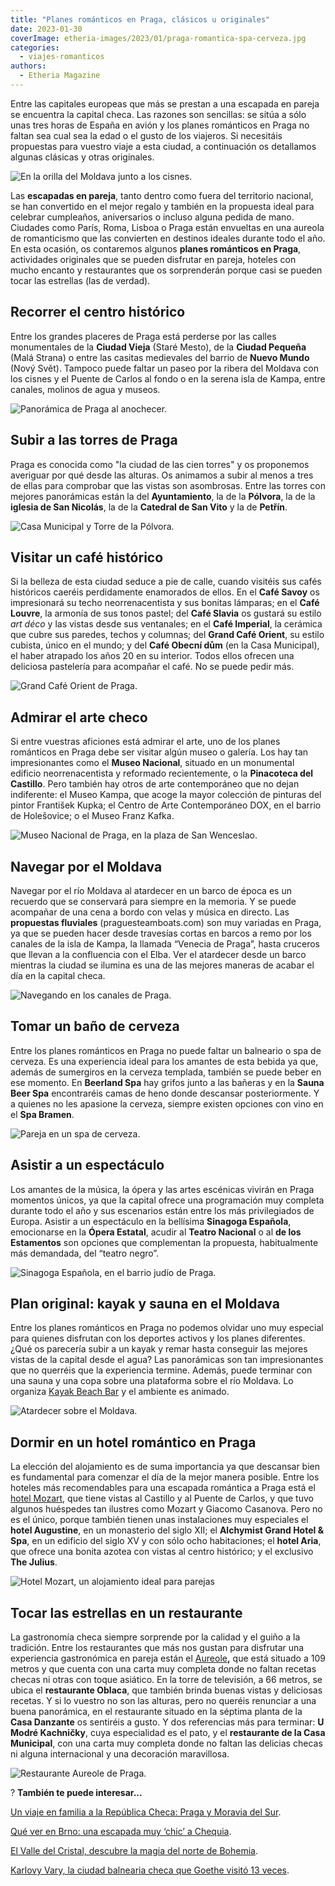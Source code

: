 ```yaml
---
title: "Planes románticos en Praga, clásicos u originales"
date: 2023-01-30
coverImage: etheria-images/2023/01/praga-romantica-spa-cerveza.jpg
categories: 
  - viajes-romanticos
authors: 
  - Etheria Magazine
---
```


Entre las capitales europeas que más se prestan a una escapada en pareja se encuentra la 
capital checa. Las razones son sencillas: se sitúa a sólo unas tres horas de España en 
avión y los planes románticos en Praga no faltan sea cual sea la edad o el gusto de los 
viajeros. Si necesitáis propuestas para vuestro viaje a esta ciudad, a continuación os 
detallamos algunas clásicas y otras originales. 

![En la orilla del Moldava junto a los cisnes.](etheria-images/2023/01/praga-romantica-850x567.jpg "En la orilla del Moldava junto a los cisnes. © Wellstock")

Las **escapadas en pareja**, tanto dentro como fuera del territorio nacional, se han 
convertido en el mejor regalo y también en la propuesta ideal para celebrar cumpleaños, 
aniversarios o incluso alguna pedida de mano. Ciudades como París, Roma, Lisboa o Praga 
están envueltas en una aureola de romanticismo que las convierten en destinos ideales 
durante todo el año. En esta ocasión, os contaremos algunos **planes románticos en 
Praga**, actividades originales que se pueden disfrutar en pareja, hoteles con mucho 
encanto y restaurantes que os sorprenderán porque casi se pueden tocar las estrellas 
(las de verdad). 

## Recorrer el centro histórico

Entre los grandes placeres de Praga está perderse por las calles monumentales de la 
**Ciudad Vieja** (Staré Mesto), de la **Ciudad Pequeña** (Malá Strana) o entre las 
casitas medievales del barrio de **Nuevo Mundo** (Nový Svět). Tampoco puede faltar un 
paseo por la ribera del Moldava con los cisnes y el Puente de Carlos al fondo o en la 
serena isla de Kampa, entre canales, molinos de agua y museos. 

![Panorámica de Praga al anochecer.](etheria-images/2023/01/praga-romantica-puentes-850x567.jpg "Panorámica de Praga al anochecer.")

## Subir a las torres de Praga

Praga es conocida como "la ciudad de las cien torres" y os proponemos averiguar por qué 
desde las alturas. Os animamos a subir al menos a tres de ellas para comprobar que las 
vistas son asombrosas. Entre las torres con mejores panorámicas están la del 
**Ayuntamiento**, la de la **Pólvora**, la de la **iglesia de San Nicolás**, la de la 
**Catedral de San Vito** y la de **Petřín**. 

![Casa Municipal y Torre de la Pólvora.](etheria-images/2023/01/praga-romantica-Casa-Municipal-850x566.jpg "Torre de la Pólvora y la Casa Municipal que alberga un bellísimo restaurante art nouveau.")

## Visitar un café histórico

Si la belleza de esta ciudad seduce a pie de calle, cuando visitéis sus cafés históricos 
caeréis perdidamente enamorados de ellos. En el **Café Savoy** os impresionará su techo 
neorrenacentista y sus bonitas lámparas; en el **Café Louvre**, la armonía de sus tonos 
pastel; del **Café Slavia** os gustará su estilo _art déco_ y las vistas desde sus 
ventanales; en el **Café Imperial**, la cerámica que cubre sus paredes, techos y 
columnas; del **Grand Café Orient**, su estilo cubista, único en el mundo; y del **Café 
Obecní dům** (en la Casa Municipal), el haber atrapado los años 20 en su interior. Todos 
ellos ofrecen una deliciosa pastelería para acompañar el café. No se puede pedir más. 

![Grand Café Orient de Praga.](etheria-images/2023/01/grand-cafe-orient-praga.jpg "© Grand Café Orient de Praga.")

## Admirar el arte checo

Si entre vuestras aficiones está admirar el arte, uno de los planes románticos en Praga 
debe ser visitar algún museo o galería. Los hay tan impresionantes como el **Museo 
Nacional**, situado en un monumental edificio neorrenacentista y reformado 
recientemente, o la **Pinacoteca del Castillo**. Pero también hay otros de arte 
contemporáneo que no dejan indiferente: el Museo Kampa, que acoge la mayor colección de 
pinturas del pintor František Kupka; el Centro de Arte Contemporáneo DOX, en el barrio 
de Holešovice; o el Museo Franz Kafka. 

![Museo Nacional de Praga, en la plaza de San Wenceslao.](etheria-images/2023/01/museo-nacional-praga.jpg "Museo Nacional de Praga, en la plaza de San Wenceslao. © Kadagan/Shutterstock.com")

## Navegar por el Moldava

Navegar por el río Moldava al atardecer en un barco de época es un recuerdo que se 
conservará para siempre en la memoria. Y se puede acompañar de una cena a bordo con 
velas y música en directo. Las **propuestas fluviales** (praguesteamboats.com) son muy 
variadas en Praga, ya que se pueden hacer desde travesías cortas en barcos a remo por 
los canales de la isla de Kampa, la llamada “Venecia de Praga”, hasta cruceros que 
llevan a la confluencia con el Elba. Ver el atardecer desde un barco mientras la ciudad 
se ilumina es una de las mejores maneras de acabar el día en la capital checa. 

![Navegando en los canales de Praga.](etheria-images/2023/01/Praga-romantica-crucero-850x519.jpg "Navegando en los canales de Praga.")

## Tomar un baño de cerveza

Entre los planes románticos en Praga no puede faltar un balneario o spa de cerveza. Es 
una experiencia ideal para los amantes de esta bebida ya que, además de sumergiros en la 
cerveza templada, también se puede beber en ese momento. En **Beerland Spa** hay grifos 
junto a las bañeras y en la **Sauna Beer Spa** encontraréis camas de heno donde 
descansar posteriormente. Y a quienes no les apasione la cerveza, siempre existen 
opciones con vino en el **Spa Bramen**. 

![Pareja en un spa de cerveza.](etheria-images/2023/01/praga-romantica-spa-cerveza-850x539.jpg "Pareja en un spa de cerveza. © David Marvan")

## Asistir a un espectáculo

Los amantes de la música, la ópera y las artes escénicas vivirán en Praga momentos 
únicos, ya que la capital ofrece una programación muy completa durante todo el año y sus 
escenarios están entre los más privilegiados de Europa. Asistir a un espectáculo en la 
bellísima **Sinagoga Española**, emocionarse en la **Ópera Estatal**, acudir al **Teatro 
Nacional** o al **de los Estamentos** son opciones que complementan la propuesta, 
habitualmente más demandada, del “teatro negro”. 

![Sinagoga Española, en el barrio judío de Praga.](etheria-images/2023/01/praga-sinagoga-espanola-850x567.jpg "Sinagoga Española, en el barrio judío de Praga. © Libor Sváček")

## Plan original: kayak y sauna en el Moldava

Entre los planes románticos en Praga no podemos olvidar uno muy especial para quienes 
disfrutan con los deportes activos y los planes diferentes. ¿Qué os parecería subir a un 
kayak y remar hasta conseguir las mejores vistas de la capital desde el agua? Las 
panorámicas son tan impresionantes que no querréis que la experiencia termine. Además, 
puede terminar con una sauna y una copa sobre una plataforma sobre el río Moldava. Lo 
organiza [Kayak Beach Bar](https://www.kayakbeachbar.cz/en/) y el ambiente es animado. 

![Atardecer sobre el Moldava.](etheria-images/2023/01/crucero-navegar-praga.jpg "Atardecer sobre el Moldava.")

## Dormir en un hotel romántico en Praga

La elección del alojamiento es de suma importancia ya que descansar bien es fundamental 
para comenzar el día de la mejor manera posible. Entre los hoteles más recomendables 
para una escapada romántica a Praga está el [hotel Mozart](https://www.themozart.com/), 
que tiene vistas al Castillo y al Puente de Carlos, y que tuvo algunos huéspedes tan 
ilustres como Mozart y Giacomo Casanova. Pero no es el único, porque también tienen unas 
instalaciones muy especiales el **hotel Augustine**, en un monasterio del siglo XII; el 
**Alchymist Grand Hotel & Spa**, en un edificio del siglo XV y con sólo ocho 
habitaciones; el **hotel Aria**, que ofrece una bonita azotea con vistas al centro 
histórico; y el exclusivo **The Julius**. 

![Hotel Mozart, un alojamiento ideal para parejas](etheria-images/2023/01/praga-romantica-hotel-mozart.jpg "Suite del © Hotel Mozart, uno de los más románticos de Praga.")

## Tocar las estrellas en un restaurante

La gastronomía checa siempre sorprende por la calidad y el guiño a la tradición. Entre 
los restaurantes que más nos gustan para disfrutar una experiencia gastronómica en 
pareja están el [Aureole](https://aureole.cz/)**,** que está situado a 109 metros y que 
cuenta con una carta muy completa donde no faltan recetas checas ni otras con toque 
asiático. En la torre de televisión, a 66 metros, se ubica el **restaurante Oblaca**, 
que también brinda buenas vistas y deliciosas recetas. Y si lo vuestro no son las 
alturas, pero no queréis renunciar a una buena panorámica, en el restaurante situado en 
la séptima planta de la **Casa Danzante** os sentiréis a gusto. Y dos referencias más 
para terminar: **U Modré Kachničky**, cuya especialidad es el pato, y el **restaurante 
de la Casa Municipal**, con una carta muy completa donde no faltan las delicias checas 
ni alguna internacional y una decoración maravillosa. 

![Restaurante Aureole de Praga.](etheria-images/2023/01/restaurante-aureole-praga.jpg "© Restaurante Aureole de Praga.")

? **También te puede interesar...** 

[Un viaje en familia a la República Checa: Praga y Moravia del 
Sur](https://etheriamagazine.com/2019/05/07/viaje-en-familia-moravia-del-sur-praga-republica-checa/). 

[Qué ver en Brno: una escapada muy ‘chic’ a 
Chequia](https://etheriamagazine.com/2022/08/26/que-ver-brno-chequia/). 

[El Valle del Cristal, descubre la magia del norte de 
Bohemia](https://etheriamagazine.com/2023/01/09/valle-cristal-republica-checa/). 

[Karlovy Vary, la ciudad balnearia checa que Goethe visitó 13 
veces](https://etheriamagazine.com/2021/12/09/que-ver-en-karlovy-vary-la-ciudad-balnearia-checa/).

